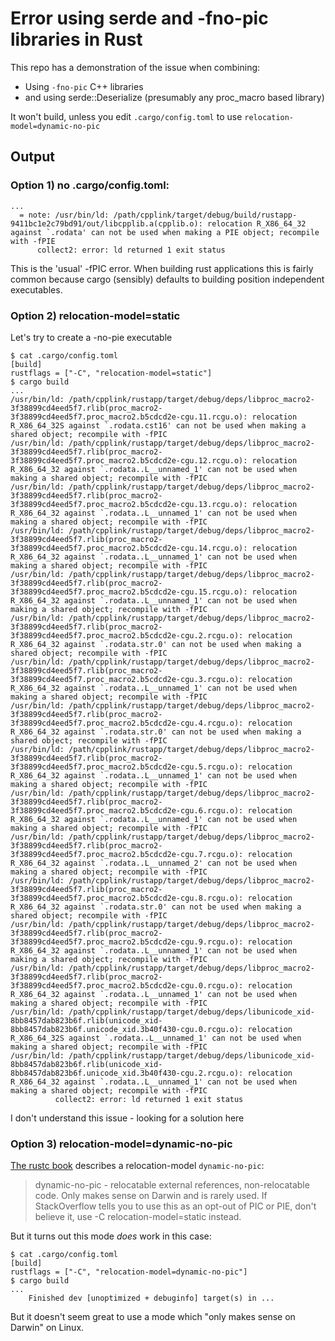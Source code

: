 # Error using serde and -fno-pic libraries in Rust

This repo has a demonstration of the issue when combining:

 - Using `-fno-pic` C++ libraries
 - and using serde::Deserialize (presumably any proc_macro based library)

It won't build, unless you edit `.cargo/config.toml` to use `relocation-model=dynamic-no-pic`

## Output

### Option 1) no .cargo/config.toml:

```
...
  = note: /usr/bin/ld: /path/cpplink/target/debug/build/rustapp-9411bc1e2c79bd91/out/libcpplib.a(cpplib.o): relocation R_X86_64_32 against `.rodata' can not be used when making a PIE object; recompile with -fPIE
      collect2: error: ld returned 1 exit status
```
This is the 'usual' -fPIC error. When building rust applications this is fairly common because cargo (sensibly) defaults to building position independent executables.


### Option 2) relocation-model=static
Let's try to create a -no-pie executable

```
$ cat .cargo/config.toml
[build]
rustflags = ["-C", "relocation-model=static"]
$ cargo build
...
/usr/bin/ld: /path/cpplink/rustapp/target/debug/deps/libproc_macro2-3f38899cd4eed5f7.rlib(proc_macro2-3f38899cd4eed5f7.proc_macro2.b5cdcd2e-cgu.11.rcgu.o): relocation R_X86_64_32S against `.rodata.cst16' can not be used when making a shared object; recompile with -fPIC
/usr/bin/ld: /path/cpplink/rustapp/target/debug/deps/libproc_macro2-3f38899cd4eed5f7.rlib(proc_macro2-3f38899cd4eed5f7.proc_macro2.b5cdcd2e-cgu.12.rcgu.o): relocation R_X86_64_32 against `.rodata..L__unnamed_1' can not be used when making a shared object; recompile with -fPIC
/usr/bin/ld: /path/cpplink/rustapp/target/debug/deps/libproc_macro2-3f38899cd4eed5f7.rlib(proc_macro2-3f38899cd4eed5f7.proc_macro2.b5cdcd2e-cgu.13.rcgu.o): relocation R_X86_64_32 against `.rodata..L__unnamed_1' can not be used when making a shared object; recompile with -fPIC
/usr/bin/ld: /path/cpplink/rustapp/target/debug/deps/libproc_macro2-3f38899cd4eed5f7.rlib(proc_macro2-3f38899cd4eed5f7.proc_macro2.b5cdcd2e-cgu.14.rcgu.o): relocation R_X86_64_32 against `.rodata..L__unnamed_1' can not be used when making a shared object; recompile with -fPIC
/usr/bin/ld: /path/cpplink/rustapp/target/debug/deps/libproc_macro2-3f38899cd4eed5f7.rlib(proc_macro2-3f38899cd4eed5f7.proc_macro2.b5cdcd2e-cgu.15.rcgu.o): relocation R_X86_64_32 against `.rodata..L__unnamed_1' can not be used when making a shared object; recompile with -fPIC
/usr/bin/ld: /path/cpplink/rustapp/target/debug/deps/libproc_macro2-3f38899cd4eed5f7.rlib(proc_macro2-3f38899cd4eed5f7.proc_macro2.b5cdcd2e-cgu.2.rcgu.o): relocation R_X86_64_32 against `.rodata.str.0' can not be used when making a shared object; recompile with -fPIC
/usr/bin/ld: /path/cpplink/rustapp/target/debug/deps/libproc_macro2-3f38899cd4eed5f7.rlib(proc_macro2-3f38899cd4eed5f7.proc_macro2.b5cdcd2e-cgu.3.rcgu.o): relocation R_X86_64_32 against `.rodata..L__unnamed_1' can not be used when making a shared object; recompile with -fPIC
/usr/bin/ld: /path/cpplink/rustapp/target/debug/deps/libproc_macro2-3f38899cd4eed5f7.rlib(proc_macro2-3f38899cd4eed5f7.proc_macro2.b5cdcd2e-cgu.4.rcgu.o): relocation R_X86_64_32 against `.rodata.str.0' can not be used when making a shared object; recompile with -fPIC
/usr/bin/ld: /path/cpplink/rustapp/target/debug/deps/libproc_macro2-3f38899cd4eed5f7.rlib(proc_macro2-3f38899cd4eed5f7.proc_macro2.b5cdcd2e-cgu.5.rcgu.o): relocation R_X86_64_32 against `.rodata..L__unnamed_1' can not be used when making a shared object; recompile with -fPIC
/usr/bin/ld: /path/cpplink/rustapp/target/debug/deps/libproc_macro2-3f38899cd4eed5f7.rlib(proc_macro2-3f38899cd4eed5f7.proc_macro2.b5cdcd2e-cgu.6.rcgu.o): relocation R_X86_64_32 against `.rodata..L__unnamed_1' can not be used when making a shared object; recompile with -fPIC
/usr/bin/ld: /path/cpplink/rustapp/target/debug/deps/libproc_macro2-3f38899cd4eed5f7.rlib(proc_macro2-3f38899cd4eed5f7.proc_macro2.b5cdcd2e-cgu.7.rcgu.o): relocation R_X86_64_32 against `.rodata..L__unnamed_2' can not be used when making a shared object; recompile with -fPIC
/usr/bin/ld: /path/cpplink/rustapp/target/debug/deps/libproc_macro2-3f38899cd4eed5f7.rlib(proc_macro2-3f38899cd4eed5f7.proc_macro2.b5cdcd2e-cgu.8.rcgu.o): relocation R_X86_64_32 against `.rodata.str.0' can not be used when making a shared object; recompile with -fPIC
/usr/bin/ld: /path/cpplink/rustapp/target/debug/deps/libproc_macro2-3f38899cd4eed5f7.rlib(proc_macro2-3f38899cd4eed5f7.proc_macro2.b5cdcd2e-cgu.9.rcgu.o): relocation R_X86_64_32 against `.rodata..L__unnamed_1' can not be used when making a shared object; recompile with -fPIC
/usr/bin/ld: /path/cpplink/rustapp/target/debug/deps/libproc_macro2-3f38899cd4eed5f7.rlib(proc_macro2-3f38899cd4eed5f7.proc_macro2.b5cdcd2e-cgu.0.rcgu.o): relocation R_X86_64_32 against `.rodata..L__unnamed_1' can not be used when making a shared object; recompile with -fPIC
/usr/bin/ld: /path/cpplink/rustapp/target/debug/deps/libunicode_xid-8bb8457dab823b6f.rlib(unicode_xid-8bb8457dab823b6f.unicode_xid.3b40f430-cgu.0.rcgu.o): relocation R_X86_64_32S against `.rodata..L__unnamed_1' can not be used when making a shared object; recompile with -fPIC
/usr/bin/ld: /path/cpplink/rustapp/target/debug/deps/libunicode_xid-8bb8457dab823b6f.rlib(unicode_xid-8bb8457dab823b6f.unicode_xid.3b40f430-cgu.2.rcgu.o): relocation R_X86_64_32 against `.rodata..L__unnamed_1' can not be used when making a shared object; recompile with -fPIC
          collect2: error: ld returned 1 exit status
```
I don't understand this issue - looking for a solution here

### Option 3) relocation-model=dynamic-no-pic

[The rustc book](https://doc.rust-lang.org/rustc/codegen-options/index.html#relocation-model) describes a relocation-model `dynamic-no-pic`:

> dynamic-no-pic - relocatable external references, non-relocatable code. 
> Only makes sense on Darwin and is rarely used.
If StackOverflow tells you to use this as an opt-out of PIC or PIE, don't believe it, use -C relocation-model=static instead.

But it turns out this mode *does* work in this case:

```
$ cat .cargo/config.toml
[build]
rustflags = ["-C", "relocation-model=dynamic-no-pic"]
$ cargo build
...
    Finished dev [unoptimized + debuginfo] target(s) in ...
```

But it doesn't seem great to use a mode which "only makes sense on Darwin" on Linux.